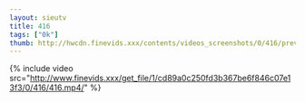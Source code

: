 ```yaml
--- 
layout: sieutv
title: 416
tags: ["0k"]
thumb: http://hwcdn.finevids.xxx/contents/videos_screenshots/0/416/preview.mp4.jpg
---
```

{% include video src="http://www.finevids.xxx/get_file/1/cd89a0c250fd3b367be6f846c07e13f3/0/416/416.mp4/" %} 
